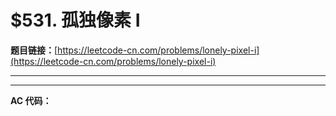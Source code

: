 # $531. 孤独像素 I

**题目链接：**[https://leetcode-cn.com/problems/lonely-pixel-i](https://leetcode-cn.com/problems/lonely-pixel-i)

---

<Cards card="leetcode_531_lonely-pixel-i"></Cards>

---

**AC 代码：**

```java

```
